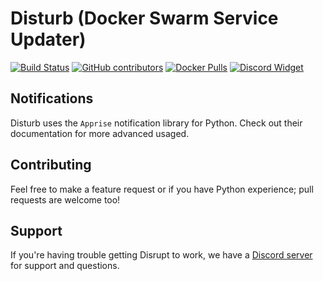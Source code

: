 # Disturb (Docker Swarm Service Updater)

[![Build Status](https://img.shields.io/travis/BlameButton/disrupt.svg?style=flat-square)](https://travis-ci.org/BlameButton/disrupt)
[![GitHub contributors](https://img.shields.io/github/contributors/blamebutton/disrupt.svg?style=flat-square)](https://github.com/BlameButton/disrupt/graphs/contributors)
[![Docker Pulls](https://img.shields.io/docker/pulls/blamebutton/disrupt.svg?style=flat-square)](https://hub.docker.com/r/blamebutton/disrupt)
[![Discord Widget](https://img.shields.io/discord/556492964050763817.svg?style=flat-square)](https://discord.gg/tDf2yBg)


## Notifications

Disturb uses the `Apprise` notification library for Python. 
Check out their documentation for more advanced usaged.

## Contributing

Feel free to make a feature request or if you have Python experience; pull requests are welcome too!

## Support 

If you're having trouble getting Disrupt to work, we have a [Discord server](https://discord.gg/tDf2yBg)
for support and questions.
